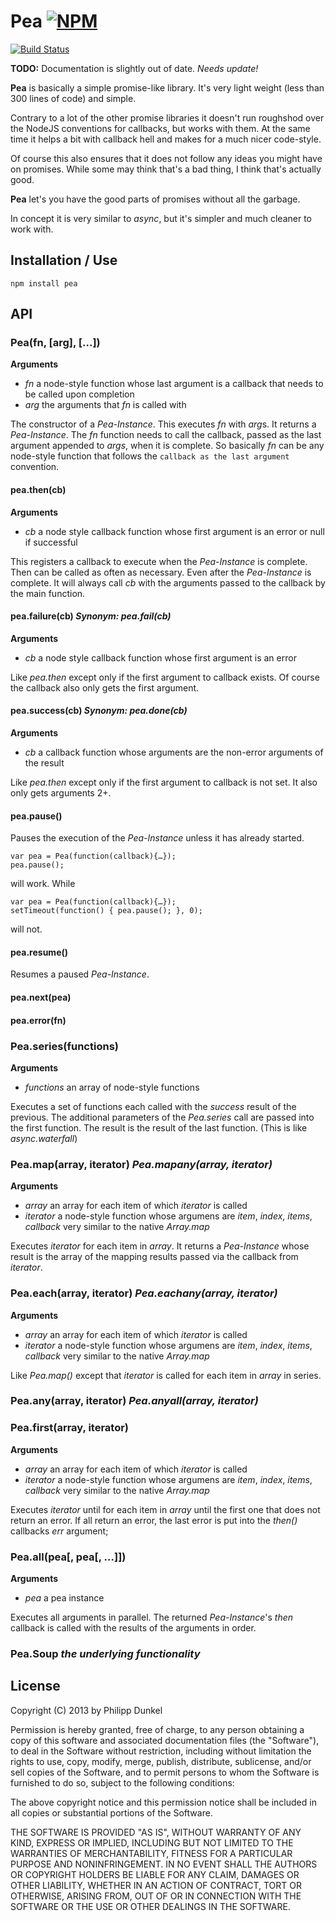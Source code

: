 # Pea [![NPM](https://nodei.co/npm/pea.png)](https://nodei.co/npm/pea/)

[![Build Status](https://secure.travis-ci.org/phidelta/pea.png)](http://travis-ci.org/#!/phidelta/pea)

**TODO:** Documentation is slightly out of date. *Needs update!*

**Pea** is basically a simple promise-like library. It's very light weight (less than 300 lines of code) and simple.

Contrary to a lot of the other promise libraries it doesn't run roughshod over the NodeJS conventions for callbacks, but works with them. At the same time it helps a bit with callback hell and makes for a much nicer code-style.

Of course this also ensures that it does not follow any ideas you might have on promises. While some may think that's a bad thing, I think that's actually good.

**Pea** let's you have the good parts of promises without all the garbage.

In concept it is very similar to *async*, but it's simpler and much cleaner to work with.

## Installation / Use

    npm install pea

## API

### Pea(fn, [arg], […])

**Arguments**

 * *fn* a node-style function whose last argument is a callback that needs to be called upon completion
 * *arg* the arguments that *fn* is called with

The constructor of a *Pea-Instance*. This executes *fn* with *arg*s. It returns a *Pea-Instance*. The *fn* function needs to call the callback, passed as the last argument appended to *args*, when it is complete. So basically *fn* can be any node-style function that follows the `callback as the last argument` convention.

#### pea.then(cb)

**Arguments**

 * *cb* a node style callback function whose first argument is an error or null if successful

This registers a callback to execute when the *Pea-Instance* is complete. Then can be called as often as necessary. Even after the *Pea-Instance* is complete. It will always call *cb* with the arguments passed to the callback by the main function.

#### pea.failure(cb) *Synonym: pea.fail(cb)*

**Arguments**

 * *cb* a node style callback function whose first argument is an error

Like *pea.then* except only if the first argument to callback exists. Of course the callback also only gets the first argument.

#### pea.success(cb) *Synonym: pea.done(cb)*

**Arguments**

 * *cb* a callback function whose arguments are the non-error arguments of the result

Like *pea.then* except only if the first argument to callback is not set. It also only gets arguments 2+.

#### pea.pause()

Pauses the execution of the *Pea-Instance* unless it has already started.

    var pea = Pea(function(callback){…});
    pea.pause();

will work. While

    var pea = Pea(function(callback){…});
    setTimeout(function() { pea.pause(); }, 0);

will not.

#### pea.resume()

Resumes a paused *Pea-Instance*.

#### pea.next(pea)
#### pea.error(fn)

### Pea.series(functions)

**Arguments**

 * *functions* an array of node-style functions

Executes a set of functions each called with the *success* result of the previous. The additional parameters of the *Pea.series* call are passed into the first function. The result is the result of the last function. (This is like *async.waterfall*)

### Pea.map(array, iterator) *Pea.mapany(array, iterator)*

**Arguments**

 * *array* an array for each item of which *iterator* is called
 * *iterator* a node-style function whose argumens are *item*, *index*, *items*, *callback* very similar to the native *Array.map*

Executes *iterator* for each item in *array*. It returns a *Pea-Instance* whose result is the array of the mapping results passed via the callback from *iterator*.

### Pea.each(array, iterator) *Pea.eachany(array, iterator)*


**Arguments**

 * *array* an array for each item of which *iterator* is called
 * *iterator* a node-style function whose argumens are *item*, *index*, *items*, *callback* very similar to the native *Array.map*

Like *Pea.map()* except that *iterator* is called for each item in *array* in series.

### Pea.any(array, iterator) *Pea.anyall(array, iterator)*

### Pea.first(array, iterator)

**Arguments**

 * *array* an array for each item of which *iterator* is called
 * *iterator* a node-style function whose argumens are *item*, *index*, *items*, *callback* very similar to the native *Array.map*

Executes *iterator* until for each item in *array* until the first one that does not return an error. If all return an error, the last error is put into the *then()* callbacks *err* argument;

### Pea.all(pea[, pea[, …]])

**Arguments**

 * *pea* a pea instance

Executes all arguments in parallel. The returned *Pea-Instance*'s *then* callback is called with the results of the arguments in order.

### Pea.Soup *the underlying functionality*

## License

Copyright (C) 2013 by Philipp Dunkel

Permission is hereby granted, free of charge, to any person obtaining a copy of this software and associated documentation files (the "Software"), to deal in the Software without restriction, including without limitation the rights to use, copy, modify, merge, publish, distribute, sublicense, and/or sell copies of the Software, and to permit persons to whom the Software is furnished to do so, subject to the following conditions:

The above copyright notice and this permission notice shall be included in all copies or substantial portions of the Software.

THE SOFTWARE IS PROVIDED "AS IS", WITHOUT WARRANTY OF ANY KIND, EXPRESS OR IMPLIED, INCLUDING BUT NOT LIMITED TO THE WARRANTIES OF MERCHANTABILITY, FITNESS FOR A PARTICULAR PURPOSE AND NONINFRINGEMENT. IN NO EVENT SHALL THE AUTHORS OR COPYRIGHT HOLDERS BE LIABLE FOR ANY CLAIM, DAMAGES OR OTHER LIABILITY, WHETHER IN AN ACTION OF CONTRACT, TORT OR OTHERWISE, ARISING FROM, OUT OF OR IN CONNECTION WITH THE SOFTWARE OR THE USE OR OTHER DEALINGS IN THE SOFTWARE.
